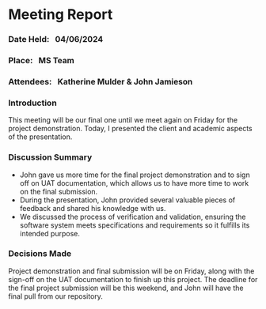 # Meeting Report

### Date Held: &nbsp; <font size="3">04/06/2024</font>
### Place: &nbsp; <font size="3">MS Team</font>
### Attendees: &nbsp; <font size="3">Katherine Mulder & John Jamieson</font>

### Introduction
This meeting will be our final one until we meet again on Friday for the project demonstration. 
Today, I presented the client and academic aspects of the presentation.
### Discussion Summary
* John gave us more time for the final project demonstration and to sign off on UAT documentation, which allows us to have more time to work on the final submission.
* During the presentation, John provided several valuable pieces of feedback and shared his knowledge with us.
* We discussed the process of verification and validation, ensuring the software system meets specifications and requirements so it fulfills its intended purpose.
### Decisions Made
Project demonstration and final submission will be on Friday, along with the sign-off on the UAT documentation to finish up this project. 
The deadline for the final project submission will be this weekend, and John will have the final pull from our repository.



